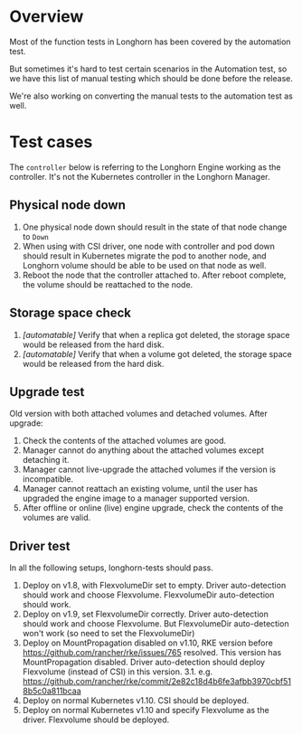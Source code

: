 # Overview

Most of the function tests in Longhorn has been covered by the automation test.

But sometimes it's hard to test certain scenarios in the Automation test, so we have this list of manual testing which should be done before the release.

We're also working on converting the manual tests to the automation test as well. 

# Test cases

The `controller` below is referring to the Longhorn Engine working as the controller. It's not the Kubernetes controller in the Longhorn Manager.

## Physical node down
1. One physical node down should result in the state of that node change to `Down`
2. When using with CSI driver, one node with controller and pod down should result in Kubernetes migrate the pod to another node, and Longhorn volume should be able to be used on that node as well.
3. Reboot the node that the controller attached to. After reboot complete, the volume should be reattached to the node.

## Storage space check
1. *[automatable]* Verify that when a replica got deleted, the storage space would be released from the hard disk.
2. *[automatable]* Verify that when a volume got deleted, the storage space would be released from the hard disk.

## Upgrade test
Old version with both attached volumes and detached volumes. After upgrade:
1. Check the contents of the attached volumes are good.
2. Manager cannot do anything about the attached volumes except detaching it.
3. Manager cannot live-upgrade the attached volumes if the version is incompatible.
4. Manager cannot reattach an existing volume, until the user has upgraded the engine image to a manager supported version.
5. After offline or online (live) engine upgrade, check the contents of the volumes are valid.

## Driver test
In all the following setups, longhorn-tests should pass.
1. Deploy on v1.8, with FlexvolumeDir set to empty. Driver auto-detection should work and choose Flexvolume. FlexvolumeDir auto-detection should work.
2. Deploy on v1.9, set FlexvolumeDir correctly. Driver auto-detection should work and choose Flexvolume. But FlexvolumeDir auto-detection won't work (so need to set the FlexvolumeDir)
3. Deploy on MountPropagation disabled on v1.10, RKE version before https://github.com/rancher/rke/issues/765 resolved. This version has MountPropagation disabled. Driver auto-detection should deploy Flexvolume (instead of CSI) in this version.
3.1. e.g. https://github.com/rancher/rke/commit/2e82c18d4b6fe3afbb3970cbf518b5c0a811bcaa
4. Deploy on normal Kubernetes v1.10. CSI should be deployed.
5. Deploy on normal Kubernetes v1.10 and specify Flexvolume as the driver. Flexvolume should be deployed.